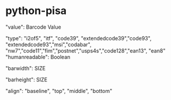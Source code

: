 # python-pisa
"value":                Barcode Value

"type":                 "i2of5", "itf", "code39", "extendedcode39","code93", "extendedcode93","msi","codabar", "nw7","code11","fim","postnet","usps4s","code128","ean13", "ean8"
"humanreadable":  Boolean

"barwidth":             SIZE

"barheight":            SIZE

"align":                "baseline", "top", "middle", "bottom"

